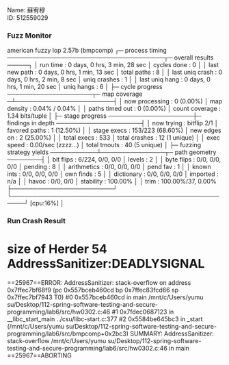 Name: 蘇宥穆    
ID: 512559029

### Fuzz Monitor

 american fuzzy lop 2.57b (bmpcomp)
┌─ process timing ─────────────────────────────────────┬─ overall results ─────┐
│        run time : 0 days, 0 hrs, 3 min, 28 sec       │  cycles done : 0      │
│   last new path : 0 days, 0 hrs, 1 min, 13 sec       │  total paths : 8      │
│ last uniq crash : 0 days, 0 hrs, 2 min, 8 sec        │ uniq crashes : 1      │
│  last uniq hang : 0 days, 0 hrs, 1 min, 20 sec       │   uniq hangs : 6      │
├─ cycle progress ────────────────────┬─ map coverage ─┴───────────────────────┤
│  now processing : 0 (0.00%)         │    map density : 0.04% / 0.04%         │
│ paths timed out : 0 (0.00%)         │ count coverage : 1.34 bits/tuple       │
├─ stage progress ────────────────────┼─ findings in depth ────────────────────┤
│  now trying : bitflip 2/1           │ favored paths : 1 (12.50%)             │
│ stage execs : 153/223 (68.60%)      │  new edges on : 2 (25.00%)             │
│ total execs : 533                   │ total crashes : 12 (1 unique)          │
│  exec speed : 0.00/sec (zzzz...)    │  total tmouts : 40 (5 unique)          │
├─ fuzzing strategy yields ───────────┴───────────────┬─ path geometry ────────┤
│   bit flips : 6/224, 0/0, 0/0                       │    levels : 2          │
│  byte flips : 0/0, 0/0, 0/0                         │   pending : 8          │
│ arithmetics : 0/0, 0/0, 0/0                         │  pend fav : 1          │
│  known ints : 0/0, 0/0, 0/0                         │ own finds : 5          │
│  dictionary : 0/0, 0/0, 0/0                         │  imported : n/a        │
│       havoc : 0/0, 0/0                              │ stability : 100.00%    │
│        trim : 100.00%/37, 0.00%                     ├────────────────────────┘
└─────────────────────────────────────────────────────┘             [cpu:16%]  │

### Run Crash Result

size of Herder 54
AddressSanitizer:DEADLYSIGNAL
=================================================================
==25967==ERROR: AddressSanitizer: stack-overflow on address 0x7ffec7bf68f9 (pc 0x557bceb460cd bp 0x7ffec83fcd66 sp 0x7ffec7bf7943 T0)
    #0 0x557bceb460cd in main /mnt/c/Users/yumu su/Desktop/112-spring-software-testing-and-secure-programming/lab6/src/hw0302.c:46
    #1 0x7fdec0687123 in __libc_start_main ../csu/libc-start.c:377
    #2 0x5584be645bc3 in _start (/mnt/c/Users/yumu su/Desktop/112-spring-software-testing-and-secure-programming/lab6/src/bmpcomp+0x2bc3)
SUMMARY: AddressSanitizer: stack-overflow /mnt/c/Users/yumu su/Desktop/112-spring-software-testing-and-secure-programming/lab6/src/hw0302.c:46 in main
==25967==ABORTING
